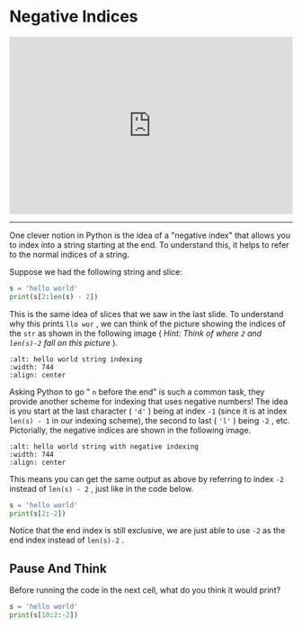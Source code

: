 # Negative Indices

<div style="position: relative; padding-bottom: 62.5%; height: 0;">
    <iframe src="https://www.loom.com/embed/2c14882d5c6f4328961b933d58c5c7d9?sharedAppSource=personal_library" frameborder="0" webkitallowfullscreen mozallowfullscreen allowfullscreen style="position: absolute; top: 0; left: 0; width: 100%; height: 100%;"></iframe>
</div>

---

One clever notion in Python is the idea of a "negative index" that allows you to index into a string starting at the end. To understand this, it helps to refer to the normal indices of a string.

Suppose we had the following string and slice:

```python
s = 'hello world'
print(s[2:len(s) - 2])
```

This is the same idea of slices that we saw in the last slide. To understand why this prints `llo wor` , we can think of the picture showing the indices of the `str` as shown in the following image ( _Hint: Think of where `2` and `len(s)-2` fall on this picture_ ).

```{image} https://static.us.edusercontent.com/files/O6DgXxSxp4AtJg2JsGibHOpf
:alt: hello world string indexing
:width: 744
:align: center
```

Asking Python to go " `n` before the end" is such a common task, they provide another scheme for indexing that uses negative numbers! The idea is you start at the last character ( `'d'` ) being at index `-1` (since it is at index `len(s) - 1` in our indexing scheme), the second to last ( `'l'` ) being `-2` , etc. Pictorially, the negative indices are shown in the following image.

```{image} https://static.us.edusercontent.com/files/oeDlJkGmqUtQXpUmO1wtDBXH
:alt: hello world string with negative indexing
:width: 744
:align: center
```

This means you can get the same output as above by referring to index `-2` instead of `len(s) - 2` , just like in the code below.

```python
s = 'hello world'
print(s[2:-2])
```

Notice that the end index is still exclusive, we are just able to use `-2` as the end index instead of `len(s)-2` .

## Pause And Think

Before running the code in the next cell, what do you think it would print?

```python
s = 'hello world'
print(s[10:2:-2])
```

